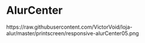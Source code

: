 <h1> AlurCenter </h1> 
https://raw.githubusercontent.com/VictorVoid/loja-alur/master/printscreen/responsive-alurCenter05.png
